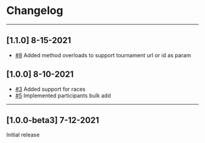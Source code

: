 ﻿# Changelog

***
## [1.1.0] 8-15-2021

- [#8](https://github.com/jacobhood/Challonge-DotNet/pull/8) Added method overloads to support tournament url or id as param

## [1.0.0] 8-10-2021

- [#3](https://github.com/jacobhood/Challonge-DotNet/pull/3) Added support for races
- [#5](https://github.com/jacobhood/Challonge-DotNet/pull/5) Implemented participants bulk add

***

## [1.0.0-beta3] 7-12-2021
Initial release
